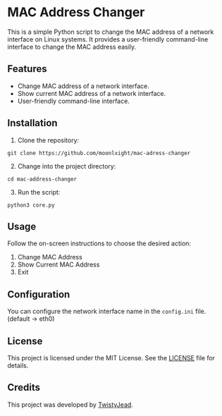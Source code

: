 # MAC Address Changer

This is a simple Python script to change the MAC address of a network interface on Linux systems. It provides a user-friendly command-line interface to change the MAC address easily.

## Features

- Change MAC address of a network interface.
- Show current MAC address of a network interface.
- User-friendly command-line interface.

## Installation

1. Clone the repository:
```
git clone https://github.com/moonlxight/mac-adress-changer
```

2. Change into the project directory:
```
cd mac-address-changer
```

3. Run the script:
```
python3 core.py
```

## Usage

Follow the on-screen instructions to choose the desired action:

1. Change MAC Address
2. Show Current MAC Address
3. Exit

## Configuration

You can configure the network interface name in the `config.ini` file. (default -> eth0)

## License

This project is licensed under the MIT License. See the [LICENSE](LICENSE) file for details.

## Credits

This project was developed by [TwistyJead](https://github.com/moonlxight).
